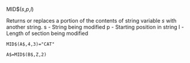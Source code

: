 MID$(*s*,*p*,*l*)

Returns or replaces a portion of the contents of string variable *s* with another string.
  s   - String being modified
  p   - Starting position in string
  l   - Length of section being modified

```ecb2
MID$(A$,4,3)="CAT"
```

```ecb2
A$=MID$(B$,Z,2)
```
